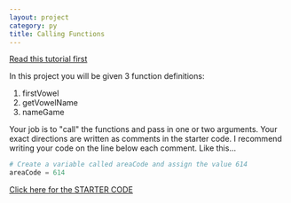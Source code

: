 ```yaml
---
layout: project
category: py
title: Calling Functions
---
```

[Read this tutorial first](/apcsp\py\pythonfunctions)

In this project you will be given 3 function definitions:
  1.  firstVowel
  1.  getVowelName
  1.  nameGame

Your job is to "call" the functions and pass in one or two arguments. Your exact directions are written as comments in the starter code.
I recommend writing your code on the line below each comment. Like this...
```python
# Create a variable called areaCode and assign the value 614
areaCode = 614
```

[Click here for the STARTER CODE](https://repl.it/@JustinRiley1/callFun-Starter-2020)
